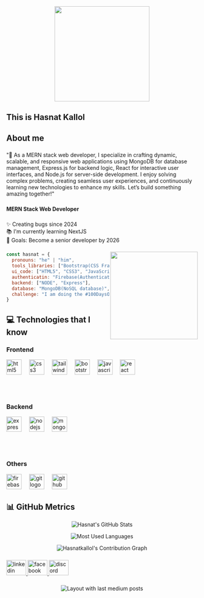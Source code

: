 <div align="center">
  <img height="250" src="https://avatars.githubusercontent.com/u/165007085?s=400&u=6c59acee222a98eb1d52083731ebdfe186e3a9b3&v=4"  />
</div>

###

<h2 align="left">This is Hasnat Kallol</h2>

###

## About me

###

<p align="left">"🚀 As a MERN stack web developer, I specialize in crafting dynamic, scalable, and responsive web applications using MongoDB for database management, Express.js for backend logic, React for interactive user interfaces, and Node.js for server-side development. I enjoy solving complex problems, creating seamless user experiences, and continuously learning new technologies to enhance my skills. Let’s build something amazing together!"</p>

###

<h4 align="left">MERN Stack Web Developer</h4>

###

<p align="left">✨ Creating bugs since 2024<br>📚 I'm currently learning NextJS<br>🎯 Goals: Become a senior developer by 2026</p>


###

<img align='right' src="https://media.giphy.com/media/nGMnDqebzDcfm/giphy.gif?cid=790b7611vwlbfsm6db0jhjbz7zspou2oa9fid65dvq0umwiw&ep=v1_gifs_search&rid=giphy.gif&ct=g" width="230">

```javascript
const hasnat = {
  pronouns: "he" | "him",
  tools_libraries: ["Bootstrap(CSS Framework)", "Tailwind(CSS utility-first framework)"],
  ui_code: ["HTML5", "CSS3", "JavaScript", "React(JavaScript library for UI development)"],
  authenticatin: "Firebase(Authentication & backend services)",
  backend: ["NODE", "Express"],
  database: "MongoDB(NoSQL database)",
  challenge: "I am doing the #100DaysOfCode challenge focused on react and next"
}
```
###


##


## 💻 Technologies that I know



###

<div align="left">

  <!-- Frontend -->
  <h3>Frontend</h3>
  <img src="https://cdn.jsdelivr.net/gh/devicons/devicon/icons/html5/html5-original.svg" height="40" alt="html5 logo" />
  <img width="12" />
  <img src="https://cdn.jsdelivr.net/gh/devicons/devicon/icons/css3/css3-original.svg" height="40" alt="css3 logo" />
  <img width="12" />
  <img src="https://cdn.jsdelivr.net/gh/devicons/devicon/icons/tailwindcss/tailwindcss-original-wordmark.svg" height="40" alt="tailwindcss logo" />
  <img width="12" />
  <img src="https://cdn.jsdelivr.net/gh/devicons/devicon/icons/bootstrap/bootstrap-original.svg" height="40" alt="bootstrap logo" />
  <img width="12" />
  <img src="https://cdn.jsdelivr.net/gh/devicons/devicon/icons/javascript/javascript-original.svg" height="40" alt="javascript logo" />
  <img width="12" />
  <img src="https://cdn.jsdelivr.net/gh/devicons/devicon/icons/react/react-original.svg" height="40" alt="react logo" />

  <br /><br />

  <!-- Backend -->
  <h3>Backend</h3>
  <img src="https://cdn.jsdelivr.net/gh/devicons/devicon/icons/express/express-original.svg" height="40" alt="express logo" />
  <img width="12" />
  <img src="https://cdn.jsdelivr.net/gh/devicons/devicon/icons/nodejs/nodejs-original.svg" height="40" alt="nodejs logo" />
  <img width="12" />
  <img src="https://cdn.jsdelivr.net/gh/devicons/devicon/icons/mongodb/mongodb-original.svg" height="40" alt="mongodb logo" />

  <br /><br />

  <!-- Others -->
  <h3>Others</h3>
  <img src="https://cdn.jsdelivr.net/gh/devicons/devicon/icons/firebase/firebase-plain.svg" height="40" alt="firebase logo" />
  <img width="12" />
  <img src="https://cdn.jsdelivr.net/gh/devicons/devicon/icons/git/git-original.svg" height="40" alt="git logo" />
  <img width="12" />
  <img src="https://cdn.jsdelivr.net/gh/devicons/devicon/icons/github/github-original.svg" height="40" alt="github logo" />

</div>

###


## 📊 GitHub Metrics

<p align="center">
  <img src="https://github-readme-stats.vercel.app/api?username=Hasnatkallol&show_icons=true&theme=radical" alt="Hasnat's GitHub Stats" />
</p>

<p align="center">
  <img src="https://github-readme-stats.vercel.app/api/top-langs/?username=Hasnatkallol&layout=compact&theme=radical" alt="Most Used Languages" />
</p>

<p align="center">
  <img src="https://github-profile-summary-cards.vercel.app/api/cards/profile-details?username=Hasnatkallol&theme=radical" alt="Hasnatkallol's Contribution Graph" />
</p>


###


###

<div align="left">
  <a href="https://www.linkedin.com/in/hasnat-kallol/" target="_blank">
    <img src="https://raw.githubusercontent.com/maurodesouza/profile-readme-generator/master/src/assets/icons/social/linkedin/default.svg" width="52" height="40" alt="linkedin logo"  />
  </a>
  <a href="https://www.facebook.com/abul.hasnat.90281" target="_blank">
    <img src="https://raw.githubusercontent.com/maurodesouza/profile-readme-generator/master/src/assets/icons/social/facebook/default.svg" width="52" height="40" alt="facebook logo"  />
  </a>
  <img src="https://raw.githubusercontent.com/maurodesouza/profile-readme-generator/master/src/assets/icons/social/discord/default.svg" width="52" height="40" alt="discord logo"  />
</div>

###

<div align="center">
  <img src="https://github-read-medium-git-main.pahlevikun.vercel.app/latest?limit=4" alt="Layout with last medium posts"  />
</div>

###
